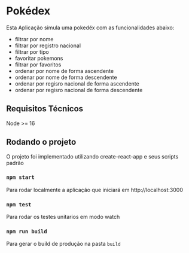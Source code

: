 # Pokédex

Esta Aplicação simula uma pokedéx com as funcionalidades abaixo:

- filtrar por nome
- filtrar por registro nacional
- filtrar por tipo
- favoritar pokemons
- filtrar por favoritos
- ordenar por nome de forma ascendente
- ordenar por nome de forma descendente
- ordenar por regisro nacional de forma ascendente
- ordenar por regisro nacional de forma descendente

## Requisitos Técnicos

Node >= 16

## Rodando o projeto

O projeto foi implementado utilizando create-react-app e seus scripts padrão

### `npm start`

Para rodar localmente a aplicação que iniciará em http://localhost:3000

### `npm test`

Para rodar os testes unitarios em modo watch

### `npm run build`

Para gerar o build de produção na pasta `build`
